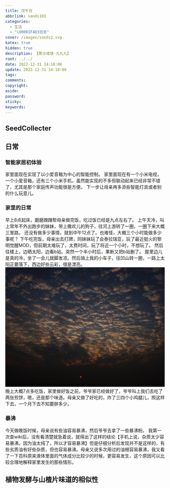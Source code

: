 ```yaml
---
title: 戊午日
abbrlink: sands103
categories:
  - 生活
  - "\U0001F4D3日志"
cover: /images/sands2.svg
katex: true
hidden: true
description: 【聚沙成塔·九九九】
root: ../../
date: 2022-12-31 14:18:08
update: 2022-12-31 14:18:08
tags:
comments:
copyright:
aside:
password:
sticky:
keywords:
---
```


## SeedCollecter


## 日常
### 智能家居初体验
家里面现在实现了以小爱音箱为中心的智能控制。
家里面现在有一个小米电视，一个小爱音箱，还有三个小米手机，虽然能实现的不多但联动起来已经非常不错了，尤其是那个家庭传声功能很是方便。
下一步让母亲再多添些智能灯具或者别的什么玩意儿。

### 家里的日常
早上8点起床，磨磨蹭蹭帮母亲做完饭，吃过饭已经是九点左右了。
上午天冷，叫上常年不外出跑步的妹妹，带上撒欢儿的狗子，往河上游转了一圈，一圈下来大概三里路。
还没有做多少事情，就到中午12点了。也难怪，大概三个小时能做多少事呢？
下午吃完饭，母亲出去打牌，同妹妹玩了会泰拉瑞亚，玩了最近挺火的黎明觉醒MOD，但前期太难玩了，太费时间，玩了将近一个小时，不想玩了。
然后往楼上，边晒太阳，边看b站。突然一个半小时后，果断又把b站删了。
屋里边儿是真的冷，坐了一会儿就脚发凉。然后骑上我的小车子，往凹山转一圈，一路上太阳正要落下，西边好些云彩，很是漂亮。
![](../../../images/20221012/IMG_20221231_172024.jpg)
晚上大概7点多吃饭，家里做好饭之前，爷爷家已经做好了，爷爷叫上我们去吃了两张煎饼，嗯，还是那个味道。母亲又做了好吃的，炸了三四个小鸡腿儿，照这样下去，一个月下去不知要胖多少。

### 暴沸
今天做晚饭时候，母亲说有些油容易暴沸，然后爷爷去拿了一些暴沸粉。
我第一次查wiki后，没有看清楚就急着说，就得出了这样的结论【手机上说，杂质太少容易暴沸。因为油太纯了，所以才容易暴沸】但是仔细分析后发现并不是这样的，有些劣质油有好些杂质，但也容易暴沸。母亲又说多次用过的油根容易暴沸，我又看了一下百科原来液体里面的气体成分比较少的时候，更容易发生，这个原因可以比较合理地解释家里发生的那些情形。




## 植物发酵与山楂片味道的相似性